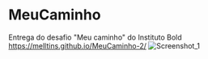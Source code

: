 # MeuCaminho
 Entrega do desafio "Meu caminho" do Instituto Bold
 https://melltins.github.io/MeuCaminho-2/
 ![Screenshot_1](https://github.com/MellTins/MeuCaminho-2/assets/113524300/4acce1e0-c33c-4889-808a-368085a044db)
